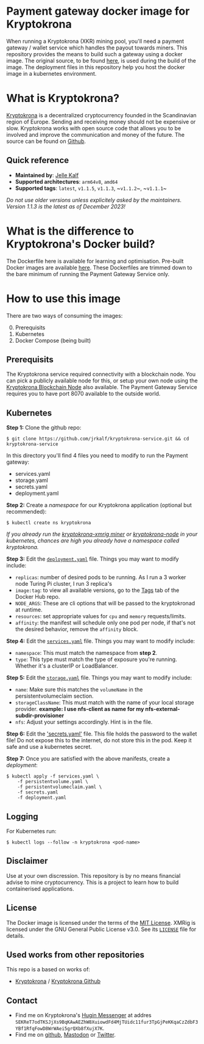 # Payment gateway docker image for Kryptokrona
When running a Kryptokrona (XKR) mining pool, you'll need a payment gateway / wallet service which handles the payout towards miners. This repository provides the means to build such a gateway using a docker image. The original source, to be found [here](https://github.com/kryptokrona/kryptokrona), is used during the build of the image. The deployment files in this repository help you host the docker image in a kubernetes environment.

# What is Kryptokrona?
[Kryptokrona](https://kryptokrona.org) is a decentralized cryptocurrency founded in the Scandinavian region of Europe. Sending and receiving money should not be expensive or slow. Kryptokrona works with open source code that allows you to be involved and improve the communication and money of the future. The source can be found on [Github](https://github.com/kryptokrona/kryptokrona).

## Quick reference
- **Maintained by**: [Jelle Kalf](https://github.com/jrkalf)
- **Supported architectures**: `arm64v8`, `amd64`
- **Supported tags**: `latest`, `v1.1.5`, `v1.1.3`, ~`v1.1.2`~, ~`v1.1.1`~

*Do not use older versions unless explicitely asked by the maintainers. Version 1.1.3 is the latest as of December 2023!*

# What is the difference to Kryptokrona's Docker build?
The Dockerfile here is available for learning and optimisation. Pre-built Docker images are available [here](https://hub.docker.com/repository/docker/jrkalf/kryptokrona-service/). These Dockerfiles are trimmed down to the bare minimum of running the Payment Gateway Service only. 

# How to use this image
There are two ways of consuming the images:

0. Prerequisits
1. Kubernetes
2. Docker Compose (being built)

## Prerequisits
The Kryptokrona service required connectivity with a blockchain node. You can pick a publicly available node for this, or setup your own node using the [Kryptokrona Blockchain Node](https://github.com/jrkalf/kryptokrona-node/) also available. The Payment Gateway Service requires you to have port 8070 available to the outside world.

## Kubernetes

**Step 1:** Clone the github repo:

```console
$ git clone https://github.com/jrkalf/kryptokrona-service.git && cd kryptokrona-service
```

In this directory you'll find 4 files you need to modify to run the Payment gateway:
- services.yaml
- storage.yaml
- secrets.yaml
- deployment.yaml


**Step 2:** Create a *namespace* for our Kryptokrona application (optional but recommended):

```console
$ kubectl create ns kryptokrona
```

*If you already run the [kryptokrona-xmrig miner](https://github.com/jrkalf/kryptokrona-xmrig/) or [kryptokrona-node](https://github.com/jrkalf/kryptokrona-node/) in your kubernetes, chances are high you already have a namespace called kryptokrona.*

**Step 3:** Edit the [`deployment.yaml`](https://github.com/jrkalf/kryptokronan-service/blob/main/deployment.yaml) file. Things you may want to modify include:
- `replicas`: number of desired pods to be running. As I run a 3 worker node Turing Pi cluster, I run 3 replica's
- `image:tag`: to view all available versions, go to the [Tags](https://hub.docker.com/repository/docker/jrkalf/xmrig-kryptokrona/tags) tab of the Docker Hub repo.
- `NODE_ARGS`: These are cli options that will be passed to the kryptokronad at runtime.
- `resources`: set appropriate values for `cpu` and `memory` requests/limits.
- `affinity`: the manifest will schedule only one pod per node, if that's not the desired behavior, remove the `affinity` block.

**Step 4:** Edit the [`services.yaml`](https://github.com/jrkalf/kryptokronan-service/blob/main/services.yaml) file. Things you may want to modify include:
- `namespace`: This must match the namespace from **step 2**.
- `type`: This type must match the type of exposure you're running. Whether it's a clusterIP or LoadBalancer.

**Step 5:** Edit the [`storage.yaml`](https://github.com/jrkalf/kryptokronan-service/blob/main/storage.yaml) file. Things you may want to modify include:
- `name`: Make sure this matches the `volumeName` in the persistentvolumeclaim section.
- `storageClassName`: This must match with the name of your local storage provider. **example: I use nfs-client as name for my nfs-external-subdir-provisioner**
- `nfs`: Adjust your settings accordingly. Hint is in the file.

**Step 6:** Edit the ['secrets.yaml'](https://github.com/jrkalf/kryptokronan-service/blob/main/secrets.yaml) file.
This file holds the password to the wallet file! Do not expose this to the internet, do not store this in the pod. Keep it safe and use a kubernetes secret.

**Step 7:** Once you are satisfied with the above manifests, create a *deployment*:

```console
$ kubectl apply -f services.yaml \
    -f persistentvolume.yaml \
    -f persistentvolumeclaim.yaml \
    -f secrets.yaml
    -f deployment.yaml
```
## Logging

For Kubernetes run:
```console
$ kubectl logs --follow -n kryptokrona <pod-name> 
```
## Disclaimer
Use at your own discression. This repository is by no means financial advise to mine cryptocurrency. 
This is a project to learn how to build containerised applications.

## License
The Docker image is licensed under the terms of the [MIT License](https://github.com/jrkalf/kryptokrona-service/blob/main/LICENSE). XMRig is licensed under the GNU General Public License v3.0. See its [`LICENSE`](https://github.com/xmrig/xmrig/blob/master/LICENSE) file for details.

## Used works from other repositories
This repo is a based on works of:
- [Kryptokrona](https://kryptokrona.org) / [Kryptokrona Github](https://github.com/kryptokrona/kryptokrona)

## Contact 
- Find me on Kryptokrona's [Hugin Messenger](https://hugin.chat) at addres `SEKReT7odTKSJjXs9BqKAwAEZhW8XuiowdFd4MjTUidc11fur3TpGjPeKKqaCzZdbF3YBf1RfqFowD8WrWAei5grQXb8fXujX7K`.
- Find me on [github](https://github.com/jrkalf/), [Mastodon](https://mastodon.nl/@jelle77) or [Twitter](https://twitter.com/jkalf).
